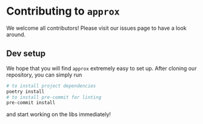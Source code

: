  # Contributing to `approx`

We welcome all contributors! Please visit our issues page to have a look around.


## Dev setup
We hope that you will find `approx` extremely easy to set up. After cloning our
repository, you can simply run

```bash
# to install project dependencies
poetry install
# to install pre-commit for linting
pre-commit install
```

and start working on the libs immediately!
